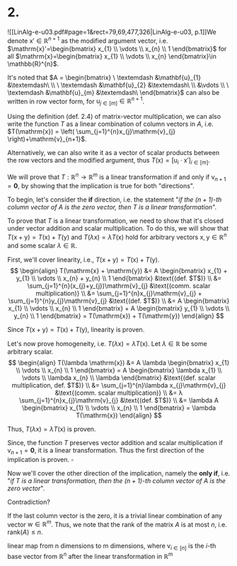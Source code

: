 

# 2.
![[LinAlg-e-u03.pdf#page=1&rect=79,69,477,326|LinAlg-e-u03, p.1]]We denote $\mathrm{x}' \in \mathbb{R}^{n+1}$ as the modified argument vector, i.e. $\mathrm{x}'=\begin{bmatrix} x_{1} \\ \vdots \\ x_{n} \\ 1 \end{bmatrix}$ for all $\mathrm{x}=\begin{bmatrix} x_{1} \\ \vdots \\ x_{n} \end{bmatrix}\in \mathbb{R}^{n}$.

It's noted that $A = \begin{bmatrix} \ \textemdash &\mathbf{u}_{1} &\textemdash\ \\ \ \textemdash &\mathbf{u}_{2} &\textemdash\ \\ &\vdots \\ \ \textemdash &\mathbf{u}_{m} &\textemdash\ \end{bmatrix}$ can also be written in row vector form, for $\mathrm{u}_{j \in [m]} \in \mathbb{R}^{n+1}$.

Using the definition (def. 2.4) of matrix-vector multiplication, we can also write the function $T$ as a linear combination of column vectors in $A$, i.e. $T(\mathrm{x}) = \left( \sum_{j=1}^{n}x_{j}\mathrm{v}_{j} \right)+\mathrm{v}_{n+1}$.

Alternatively, we can also write it as a vector of scalar products between the row vectors and the modified argument, thus $T(\mathrm{x}) =[\mathrm{u}_{i} \cdot \mathrm{x}']_{i \in [m]}$. 


<div class="page-break" style="page-break-before: always;"></div>

We will prove that $T: \mathbb{R}^{n} \to \mathbb{R}^{m}$ is a linear transformation if and only if $\mathrm{v}_{n+1}=\mathbf{0}$, by showing that the implication is true for both "directions".

To begin, let's consider the **if** direction, i.e. the statement "*if the $(n+1)$-th column vector of $A$ is the zero vector, then $T$ is a linear transformation*".

To prove that $T$ is a linear transformation, we need to show that it's closed under vector addition and scalar multiplication. To do this, we will show that $T(\mathrm{x} + \mathrm{y})= T(\mathrm{x})+ T(\mathrm{y})$ and $T(\lambda\mathrm{x}) =\lambda T(\mathrm{x})$ hold for arbitrary vectors $\mathrm{x}, \mathrm{y} \in \mathbb{R}^{n}$ and some scalar $\lambda \in \mathbb{R}$.

First, we'll cover linearity, i.e., $T(\mathrm{x} + \mathrm{y})= T(\mathrm{x})+ T(\mathrm{y})$.
$$
\begin{align}
T(\mathrm{x} + \mathrm{y}) &= A \begin{bmatrix}
x_{1} + y_{1} \\
\vdots \\
x_{n} + y_{n} \\
1
\end{bmatrix}  &\text{(def. $T$)} \\
&= \sum_{j=1}^{n}(x_{j}+y_{j})\mathrm{v}_{j} &\text{(comm. scalar multiplication)} \\
&= \sum_{j=1}^{n}x_{j}\mathrm{v}_{j} + \sum_{j=1}^{n}y_{j}\mathrm{v}_{j} &\text{(def. $T$)} \\
&= A \begin{bmatrix}
x_{1} \\
\vdots \\
x_{n} \\
1
\end{bmatrix} + A \begin{bmatrix}
y_{1} \\
\vdots \\
y_{n} \\
1
\end{bmatrix} = T(\mathrm{x}) + T(\mathrm{y})
\end{align}
$$

Since $T(\mathrm{x}+\mathrm{y})=T(\mathrm{x})+T(\mathrm{y})$, linearity is proven.


Let's now prove homogeneity, i.e. $T(\lambda\mathrm{x}) =\lambda T(\mathrm{x})$. Let $\lambda \in \mathbb{R}$ be some arbitrary scalar.
$$
\begin{align}
T(\lambda \mathrm{x}) &= A \lambda \begin{bmatrix}
x_{1} \\
\vdots \\
x_{n} \\
1
\end{bmatrix} = A \begin{bmatrix}
\lambda x_{1} \\
\vdots \\
\lambda x_{n} \\
\lambda
\end{bmatrix} &\text{(def. scalar multiplication, def. $T$)} \\
&= \sum_{j=1}^{n}\lambda x_{j}\mathrm{v}_{j} &\text{(comm. scalar multiplication)} \\
&= λ \sum_{j=1}^{n}x_{j}\mathrm{v}_{j} &\text{(def. $T$)} \\
&= \lambda A \begin{bmatrix}
x_{1} \\
\vdots \\
x_{n} \\
1
\end{bmatrix} = \lambda T(\mathrm{x})
\end{align}
$$

Thus, $T(\lambda \mathrm{x})=\lambda T(\mathrm{x})$ is proven.

Since, the function $T$ preserves vector addition and scalar multiplication if $\mathrm{v}_{n+1}=\mathbf{0}$, it is a linear transformation. Thus the first direction of the implication is proven.
$\square$

<div class="page-break" style="page-break-before: always;"></div>

Now we'll cover the other direction of the implication, namely the **only if**, i.e. "*if $T$ is a linear transformation, then the $(n+1)$-th column vector of $A$ is the zero vector*".

Contradiction?

If the last column vector is the zero, it is a trivial linear combination of any vector $\mathrm{w} \in \mathbb{R}^{m}$. Thus, we note that the rank of the matrix $A$ is at most $n$, i.e. $\mathrm{rank}(A) \leq n$.






linear map from n dimensions to m dimensions, where $\mathrm{v}_{i \in[n]}$ is the $i$-th base vector from $\mathbb R^n$ after the linear transformation in $\mathbb{R}^m$
